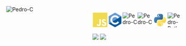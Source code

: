 <img style="display: flex;" align="left" alt="Pedro-C" height="230" width="230" src="https://www.svgrepo.com/show/421342/analysis-data-fabrication.svg">
<br>
<div style="display: flex; align-items: center;">
    <img alt="Pedro-Js" height="40" width="40" src="https://raw.githubusercontent.com/devicons/devicon/master/icons/javascript/javascript-plain.svg">
    <img alt="Pedro-C" height="40" width="40" src="https://raw.githubusercontent.com/devicons/devicon/master/icons/c/c-original.svg">
    <img alt="Pedro-C" height="40" width="40" src="https://cdn.jsdelivr.net/gh/devicons/devicon/icons/laravel/laravel-plain-wordmark.svg"/>
    <img alt="Pedro-C" height="40" width="40" src="https://cdn.jsdelivr.net/gh/devicons/devicon/icons/php/php-original.svg" />
    <img alt="Pedro-Python" height="40" width="40" src="https://raw.githubusercontent.com/devicons/devicon/master/icons/python/python-original.svg">
    <img alt="Pedro-Python" height="40" width="40" src="https://cdn.jsdelivr.net/gh/devicons/devicon/icons/mysql/mysql-original-wordmark.svg" />
 </div>
  
<br>
<div>
<a href="https://www.linkedin.com/in/pedro-henrique-bianco-schneider-95a752219/" target="_blank"><img src="https://img.shields.io/badge/-LinkedIn-%230077B5?style=for-the-badge&logo=linkedin&logoColor=white" target="_blank"></a>
 <a href = "mailto:phbschneider2002@gmail.com"><img src="https://img.shields.io/badge/-Gmail-%23333?style=for-the-badge&logo=gmail&logoColor=white" target="_blank"></a>
</div>
